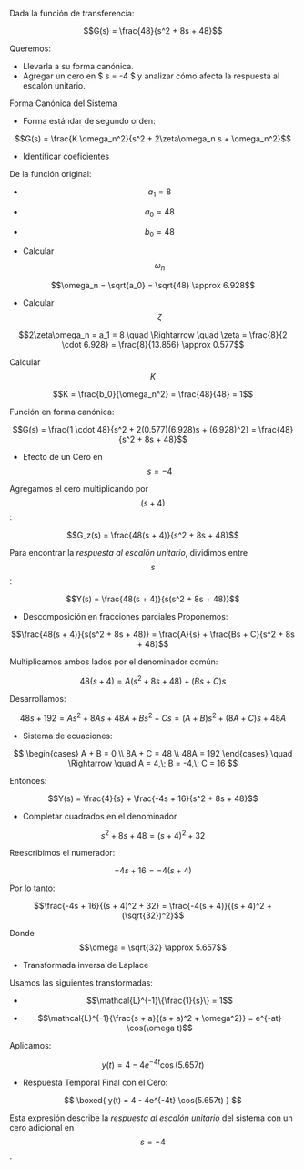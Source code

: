 
Dada la función de transferencia:

$$G(s) = \frac{48}{s^2 + 8s + 48}$$

Queremos:

- Llevarla a su forma canónica.
- Agregar un cero en $ s = -4 $ y analizar cómo afecta la respuesta al escalón unitario.

Forma Canónica del Sistema
- Forma estándar de segundo orden:

$$G(s) = \frac{K \omega_n^2}{s^2 + 2\zeta\omega_n s + \omega_n^2}$$

- Identificar coeficientes

De la función original:

- $$a_1 = 8$$
- $$a_0 = 48$$
- $$b_0 = 48$$

- Calcular $$\omega_n$$

$$\omega_n = \sqrt{a_0} = \sqrt{48} \approx 6.928$$

- Calcular $$\zeta$$

$$2\zeta\omega_n = a_1 = 8 \quad \Rightarrow \quad \zeta = \frac{8}{2 \cdot 6.928} = \frac{8}{13.856} \approx 0.577$$

Calcular $$K$$

$$K = \frac{b_0}{\omega_n^2} = \frac{48}{48} = 1$$

Función en forma canónica:

$$G(s) = \frac{1 \cdot 48}{s^2 + 2(0.577)(6.928)s + (6.928)^2} = \frac{48}{s^2 + 8s + 48}$$

- Efecto de un Cero en $$s = -4$$

Agregamos el cero multiplicando por $$(s + 4)$$:

$$G_z(s) = \frac{48(s + 4)}{s^2 + 8s + 48}$$

Para encontrar la *respuesta al escalón unitario*, dividimos entre $$s$$:

$$Y(s) = \frac{48(s + 4)}{s(s^2 + 8s + 48)}$$

- Descomposición en fracciones parciales
Proponemos:

$$\frac{48(s + 4)}{s(s^2 + 8s + 48)} = \frac{A}{s} + \frac{Bs + C}{s^2 + 8s + 48}$$

Multiplicamos ambos lados por el denominador común:

$$48(s + 4) = A(s^2 + 8s + 48) + (Bs + C)s$$

Desarrollamos:

$$48s + 192 = A s^2 + 8A s + 48A + B s^2 + C s
= (A + B)s^2 + (8A + C)s + 48A$$

- Sistema de ecuaciones:

$$
\begin{cases}
A + B = 0 \\
8A + C = 48 \\
48A = 192
\end{cases}
\quad \Rightarrow \quad
A = 4,\; B = -4,\; C = 16
$$

Entonces:

$$Y(s) = \frac{4}{s} + \frac{-4s + 16}{s^2 + 8s + 48}$$

- Completar cuadrados en el denominador

$$s^2 + 8s + 48 = (s + 4)^2 + 32$$

Reescribimos el numerador:

$$-4s + 16 = -4(s + 4)$$

Por lo tanto:

$$\frac{-4s + 16}{(s + 4)^2 + 32} = \frac{-4(s + 4)}{(s + 4)^2 + (\sqrt{32})^2}$$

Donde $$\omega = \sqrt{32} \approx 5.657$$

- Transformada inversa de Laplace

Usamos las siguientes transformadas:

- $$\mathcal{L}^{-1}\{\frac{1}{s}\} = 1$$
  
- $$\mathcal{L}^{-1}{\frac{s + a}{(s + a)^2 + \omega^2}} = e^{-at} \cos(\omega t)$$

Aplicamos:

$$y(t) = 4 - 4e^{-4t} \cos(5.657t)$$

- Respuesta Temporal Final con el Cero:

$$
\boxed{
y(t) = 4 - 4e^{-4t} \cos(5.657t)
}
$$

Esta expresión describe la *respuesta al escalón unitario* del sistema con un cero adicional en $$s = -4$$.

